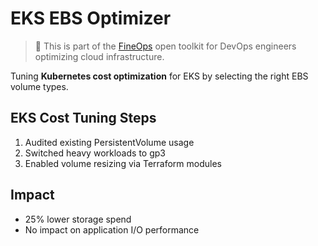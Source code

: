 # EKS EBS Optimizer

> 🔎 This is part of the [FineOps](../README.md) open toolkit for DevOps engineers optimizing cloud infrastructure.

Tuning **Kubernetes cost optimization** for EKS by selecting the right EBS volume types.

## EKS Cost Tuning Steps
1. Audited existing PersistentVolume usage
2. Switched heavy workloads to gp3
3. Enabled volume resizing via Terraform modules

## Impact
- 25% lower storage spend
- No impact on application I/O performance
